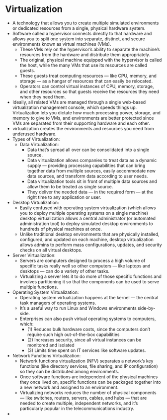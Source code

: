 # Virtualization

- A technology that allows you to create multiple simulated environments or dedicated resources from a single, physical hardware system.
- Software called a hypervisor connects directly to that hardware and allows you to split one system into separate, distinct, and secure environments known as virtual machines (VMs).
  -  These VMs rely on the hypervisor’s ability to separate the machine’s resources from the hardware and distribute them appropriately.
  - The original, physical machine equipped with the hypervisor is called the host, while the many VMs that use its resources are called guests.
  - These guests treat computing resources — like CPU, memory, and storage — as a hangar of resources that can easily be relocated.
  - Operators can control virtual instances of CPU, memory, storage, and other resources so that guests receive the resources they need when they need them.
- Ideally, all related VMs are managed through a single web-based virtualization management console, which speeds things up. Virtualization lets you dictate how much processing power, storage, and memory to give to VMs, and environments are better protected since VMs are separated from their supporting hardware and each other.
- virtualization creates the environments and resources you need from underused hardware.
- Types of Virtualization:
  - Data Virtualization:
    - Data that’s spread all over can be consolidated into a single source.
    - Data virtualization allows companies to treat data as a dynamic supply
    — providing processing capabilities that can bring together data from multiple sources, easily accommodate new data sources, and transform data according to user needs.
    - Data virtualization tools sit in front of multiple data sources and allow them to be treated as single source.
    - They deliver the needed data — in the required form — at the right time to any application or user.
- Desktop Virtualization:
  - Easily confused with operating system virtualization (which allows you to deploy multiple operating systems on a single machine) desktop virtualization allows a central administrator (or automated administration tool) to deploy simulated desktop environments to hundreds of physical machines at once.
  -  Unlike traditional desktop environments that are physically installed, configured, and updated on each machine, desktop virtualization allows admins to perform mass configurations, updates, and security checks on all virtual desktops.
- Server Virtualization:
  - Servers are computers designed to process a high volume of specific tasks really well so other computers — like laptops and desktops — can do a variety of other tasks.
  - Virtualizing a server lets it to do more of those specific functions and involves partitioning it so that the components can be used to serve multiple functions.
- Operating System Virtualization:
  - Operating system virtualization happens at the kernel — the central task managers of operating systems.
  - It’s a useful way to run Linux and Windows environments side-by-side.
  - Enterprises can also push virtual operating systems to computers, which:
    - (1) Reduces bulk hardware costs, since the computers don’t require such high out-of-the-box capabilities
    - (2) Increases security, since all virtual instances can be monitored and isolated
    - (3) Limits time spent on IT services like software updates.
- Network Functions Virtualization:
  - Network functions virtualization (NFV) separates a network’s key functions (like directory services, file sharing, and IP configuration) so they can be distributed among environments.
  - Once software functions are independent of the physical machines they once lived on, specific functions can be packaged together into a new network and assigned to an environment.
  - Virtualizing networks reduces the number of physical components — like switches, routers, servers, cables, and hubs — that are needed to create multiple, independent networks, and it’s particularly popular in the telecommunications industry.
- 
